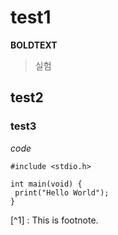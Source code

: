 # test1
**BOLDTEXT**
>실험

## test2

### test3
*code*
```
#include <stdio.h>

int main(void) {
 print("Hello World");
}
```

[^1] : This is footnote.
